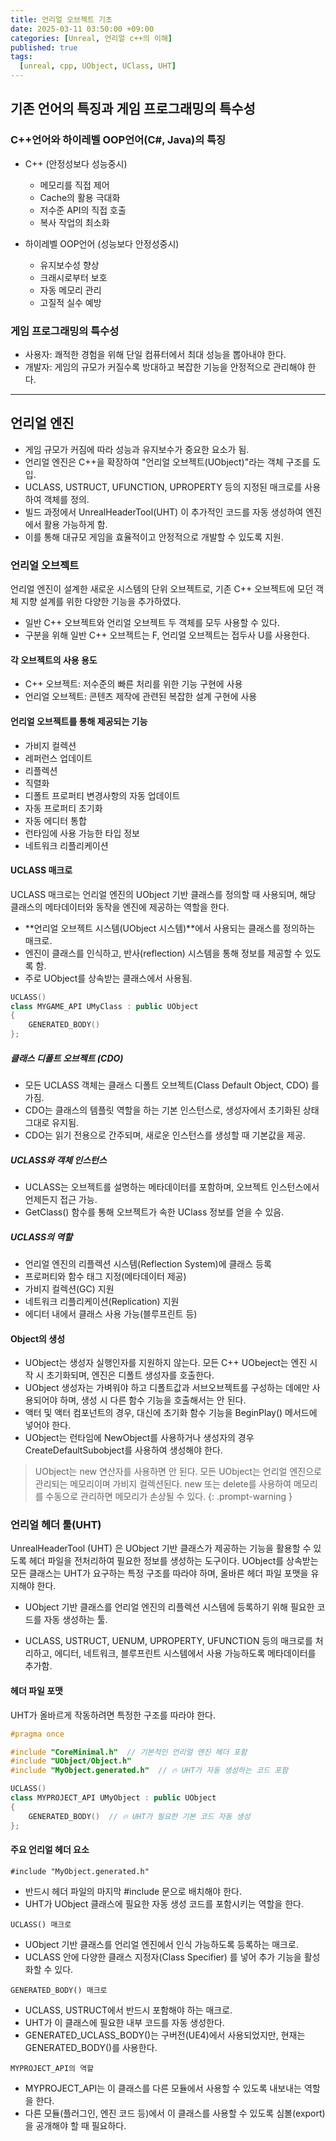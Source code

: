 ```yaml
---
title: 언리얼 오브젝트 기초
date: 2025-03-11 03:50:00 +09:00
categories: [Unreal, 언리얼 c++의 이해]
published: true
tags:
  [unreal, cpp, UObject, UClass, UHT]
---
```


## 기존 언어의 특징과 게임 프로그래밍의 특수성
### C++언어와 하이레벨 OOP언어(C#, Java)의 특징

- C++ (안정성보다 성능중시)
    - 메모리를 직접 제어
    - Cache의 활용 극대화
    - 저수준 API의 직접 호출
    - 복사 작업의 최소화

- 하이레벨 OOP언어 (성능보다 안정성중시)
    - 유지보수성 향상
    - 크래시로부터 보호
    - 자동 메모리 관리
    - 고질적 실수 예방


### 게임 프로그래밍의 특수성
- 사용자: 쾌적한 경험을 위해 단일 컴퓨터에서 최대 성능을 뽑아내야 한다.
- 개발자: 게임의 규모가 커질수록 방대하고 복잡한 기능을 안정적으로 관리해야 한다.

---

## 언리얼 엔진
- 게임 규모가 커짐에 따라 성능과 유지보수가 중요한 요소가 됨.
- 언리얼 엔진은 C++을 확장하여 "언리얼 오브젝트(UObject)"라는 객체 구조를 도입.
- UCLASS, USTRUCT, UFUNCTION, UPROPERTY 등의 지정된 매크로를 사용하여 객체를 정의.
- 빌드 과정에서 UnrealHeaderTool(UHT) 이 추가적인 코드를 자동 생성하여 엔진에서 활용 가능하게 함.
- 이를 통해 대규모 게임을 효율적이고 안정적으로 개발할 수 있도록 지원.

### **언리얼 오브젝트**
언리얼 엔진이 설계한 새로운 시스템의 단위 오브젝트로, 기존 C++ 오브젝트에 모던 객체 지향 설계를 위한 다양한 기능을 추가하였다. 

- 일반 C++ 오브젝트와 언리얼 오브젝트 두 객체를 모두 사용할 수 있다.
- 구분을 위해 일반 C++ 오브젝트는 F, 언리얼 오브젝트는 접두사 U를 사용한다.

#### 각 오브젝트의 사용 용도
- C++ 오브젝트: 저수준의 빠른 처리를 위한 기능 구현에 사용
- 언리얼 오브젝트: 콘텐츠 제작에 관련된 복잡한 설계 구현에 사용

#### 언리얼 오브젝트를 통해 제공되는 기능
- 가비지 컬렉션
- 레퍼런스 업데이트
- 리플렉션
- 직렬화
- 디폴트 프로퍼티 변경사항의 자동 업데이트
- 자동 프로퍼티 초기화
- 자동 에디터 통합
- 런타임에 사용 가능한 타입 정보
- 네트워크 리플리케이션

#### UCLASS 매크로
UCLASS 매크로는 언리얼 엔진의 UObject 기반 클래스를 정의할 때 사용되며, 해당 클래스의 메타데이터와 동작을 엔진에 제공하는 역할을 한다.

- **언리얼 오브젝트 시스템(UObject 시스템)**에서 사용되는 클래스를 정의하는 매크로.
- 엔진이 클래스를 인식하고, 반사(reflection) 시스템을 통해 정보를 제공할 수 있도록 함.
- 주로 UObject를 상속받는 클래스에서 사용됨.

```cpp
UCLASS()
class MYGAME_API UMyClass : public UObject
{
    GENERATED_BODY()
};
```

##### 클래스 디폴트 오브젝트 (CDO)
- 모든 UCLASS 객체는 클래스 디폴트 오브젝트(Class Default Object, CDO) 를 가짐.
- CDO는 클래스의 템플릿 역할을 하는 기본 인스턴스로, 생성자에서 초기화된 상태 그대로 유지됨.
- CDO는 읽기 전용으로 간주되며, 새로운 인스턴스를 생성할 때 기본값을 제공.

##### UCLASS와 객체 인스턴스
- UCLASS는 오브젝트를 설명하는 메타데이터를 포함하며, 오브젝트 인스턴스에서 언제든지 접근 가능.
- GetClass() 함수를 통해 오브젝트가 속한 UClass 정보를 얻을 수 있음.

##### UCLASS의 역할
- 언리얼 엔진의 리플렉션 시스템(Reflection System)에 클래스 등록
- 프로퍼티와 함수 태그 지정(메타데이터 제공)
- 가비지 컬렉션(GC) 지원
- 네트워크 리플리케이션(Replication) 지원
- 에디터 내에서 클래스 사용 가능(블루프린트 등)

#### Object의 생성
- UObject는 생성자 실행인자를 지원하지 않는다. 모든 C++ UObeject는 엔진 시작 시 초기화되며, 엔진은 디폴트 생성자를 호출한다.
- UObject 생성자는 가벼워야 하고 디폴트값과 서브오브젝트를 구성하는 데에만 사용되어야 하며, 생성 시 다른 함수 기능을 호출해서는 안 된다.
-  액터 및 액터 컴포넌트의 경우, 대신에 초기화 함수 기능을 BeginPlay() 메서드에 넣어야 한다.
- UObject는 런타임에 NewObject를 사용하거나 생성자의 경우 CreateDefaultSubobject를 사용하여 생성해야 한다.

> UObject는 new 연산자를 사용하면 안 된다. 모든 UObject는 언리얼 엔진으로 관리되는 메모리이며 가비지 컬렉션된다. new 또는 delete를 사용하여 메모리를 수동으로 관리하면 메모리가 손상될 수 있다.
{: .prompt-warning }

### **언리얼 헤더 툴(UHT)**
UnrealHeaderTool (UHT) 은 UObject 기반 클래스가 제공하는 기능을 활용할 수 있도록 헤더 파일을 전처리하여 필요한 정보를 생성하는 도구이다. UObject를 상속받는 모든 클래스는 UHT가 요구하는 특정 구조를 따라야 하며, 올바른 헤더 파일 포맷을 유지해야 한다.

- UObject 기반 클래스를 언리얼 엔진의 리플렉션 시스템에 등록하기 위해 필요한 코드를 자동 생성하는 툴.

- UCLASS, USTRUCT, UENUM, UPROPERTY, UFUNCTION 등의 매크로를 처리하고, 에디터, 네트워크, 블루프린트 시스템에서 사용 가능하도록 메타데이터를 추가함.

#### 헤더 파일 포맷
UHT가 올바르게 작동하려면 특정한 구조를 따라야 한다.

```cpp
#pragma once

#include "CoreMinimal.h"  // 기본적인 언리얼 엔진 헤더 포함
#include "UObject/Object.h"
#include "MyObject.generated.h"  // 🔥 UHT가 자동 생성하는 코드 포함

UCLASS()
class MYPROJECT_API UMyObject : public UObject
{
    GENERATED_BODY()  // 🔥 UHT가 필요한 기본 코드 자동 생성
};

```

#### 주요 언리얼 헤더 요소

`#include "MyObject.generated.h"`
- 반드시 헤더 파일의 마지막 #include 문으로 배치해야 한다.
- UHT가 UObject 클래스에 필요한 자동 생성 코드를 포함시키는 역할을 한다.

`UCLASS() 매크로`
- UObject 기반 클래스를 언리얼 엔진에서 인식 가능하도록 등록하는 매크로.
- UCLASS 안에 다양한 클래스 지정자(Class Specifier) 를 넣어 추가 기능을 활성화할 수 있다.

`GENERATED_BODY() 매크로`
- UCLASS, USTRUCT에서 반드시 포함해야 하는 매크로.
- UHT가 이 클래스에 필요한 내부 코드를 자동 생성한다.
- GENERATED_UCLASS_BODY()는 구버전(UE4)에서 사용되었지만, 현재는 GENERATED_BODY()를 사용한다.

`MYPROJECT_API의 역할`

- MYPROJECT_API는 이 클래스를 다른 모듈에서 사용할 수 있도록 내보내는 역할을 한다.
- 다른 모듈(플러그인, 엔진 코드 등)에서 이 클래스를 사용할 수 있도록 심볼(export)을 공개해야 할 때 필요하다.
